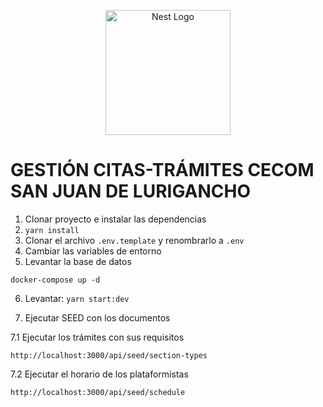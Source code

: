 <p align="center">
  <a href="http://nestjs.com/" target="blank"><img src="https://nestjs.com/img/logo-small.svg" width="200" alt="Nest Logo" /></a>
</p>

# GESTIÓN CITAS-TRÁMITES CECOM SAN JUAN DE LURIGANCHO

1. Clonar proyecto e instalar las dependencias
2. `yarn install`
3. Clonar el archivo `.env.template` y renombrarlo a `.env`
4. Cambiar las variables de entorno
5. Levantar la base de datos

```
docker-compose up -d
```

6. Levantar: `yarn start:dev`

7. Ejecutar SEED con los documentos

7.1 Ejecutar los trámites con sus requisitos
```
http://localhost:3000/api/seed/section-types
```
7.2 Ejecutar el horario de los plataformistas
```
http://localhost:3000/api/seed/schedule
```
